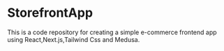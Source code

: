 # StorefrontApp
This is a code repository for creating a simple e-commerce frontend app using React,Next.js,Tailwind Css and Medusa.
